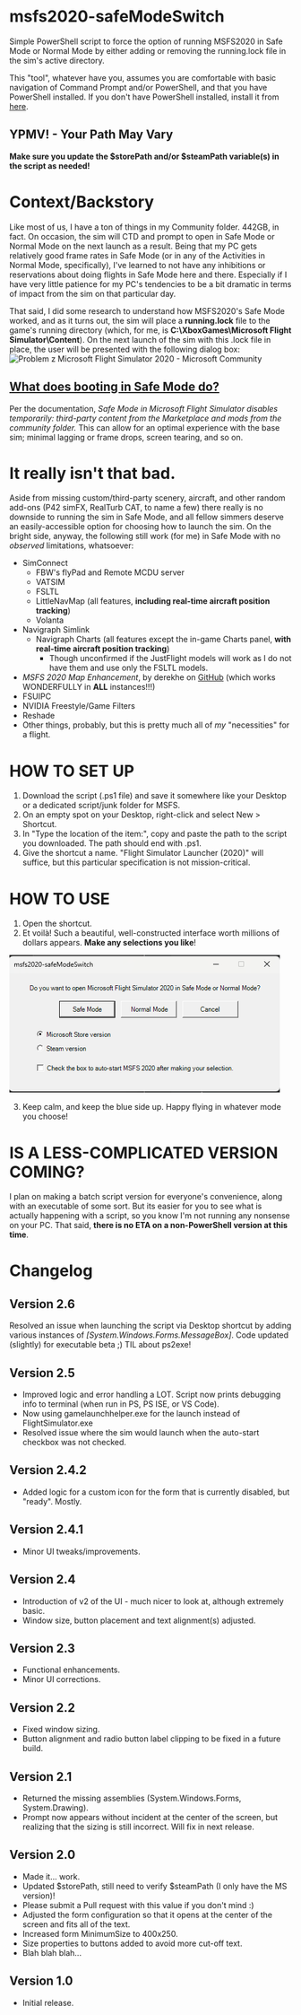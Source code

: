 # msfs2020-safeModeSwitch
Simple PowerShell script to force the option of running MSFS2020 in Safe Mode or Normal Mode by either adding or removing the running.lock file in the sim's active directory.

This "tool", whatever have you, assumes you are comfortable with basic navigation of Command Prompt and/or PowerShell, and that you have PowerShell installed. If you don't have PowerShell installed, install it from [here](https://learn.microsoft.com/en-us/powershell/scripting/install/installing-powershell-on-windows?view=powershell-7.4).

## YPMV! - Your Path May Vary
**Make sure you update the $storePath and/or $steamPath variable(s) in the script as needed!**


# Context/Backstory
Like most of us, I have a ton of things in my Community folder. 442GB, in fact.
On occasion, the sim will CTD and prompt to open in Safe Mode or Normal Mode on the next launch as a result. 
Being that my PC gets relatively good frame rates in Safe Mode (or in any of the Activities in Normal Mode, specifically), I've learned to not have any inhibitions or reservations about doing flights in Safe Mode here and there. Especially if I have very little patience for my PC's tendencies to be a bit dramatic in terms of impact from the sim on that particular day.

That said, I did some research to understand how MSFS2020's Safe Mode worked, and as it turns out, the sim will place a **running.lock** file to the game's running directory (which, for me, is **C:\XboxGames\Microsoft Flight Simulator\Content**). 
On the next launch of the sim with this .lock file in place, the user will be presented with the following dialog box:
![Problem z Microsoft Flight Simulator 2020 - Microsoft Community](https://filestore.community.support.microsoft.com/api/images/a29118b5-b472-4454-b175-b0a42233d7ac?upload=true)

## [What does booting in Safe Mode do?](https://flightsimulator.zendesk.com/hc/en-us/articles/4405893759378-Safe-Mode-FAQ)
Per the documentation, *Safe Mode in Microsoft Flight Simulator disables temporarily: third-party content from the Marketplace and mods from the community folder.*
This can allow for an optimal experience with the base sim; minimal lagging or frame drops, screen tearing, and so on.

# It really isn't that bad.
Aside from missing custom/third-party scenery, aircraft, and other random add-ons (P42 simFX, RealTurb CAT, to name a few) there really is no downside to running the sim in Safe Mode, and all fellow simmers deserve an easily-accessible option for choosing how to launch the sim.
On the bright side, anyway, the following still work (for me) in Safe Mode with no *observed* limitations, whatsoever:
 - SimConnect
 	- FBW's flyPad and Remote MCDU server
	- VATSIM
	- FSLTL
   	- LittleNavMap (all features, **including real-time aircraft position tracking**)
   	- Volanta
 - Navigraph Simlink
	 - Navigraph Charts (all features except the in-game Charts panel, **with real-time aircraft position tracking**)
		 - Though unconfirmed if the JustFlight models will work as I do not have them and use only the FSLTL models.
 - *MSFS 2020 Map Enhancement*, by derekhe on [GitHub](https://github.com/derekhe/msfs2020-map-enhancement) (which works WONDERFULLY in **ALL** instances!!!)
 - FSUIPC
 - NVIDIA Freestyle/Game Filters
 - Reshade
 - Other things, probably, but this is pretty much all of *my* "necessities" for a flight.

# HOW TO SET UP
1. Download the script (.ps1 file) and save it somewhere like your Desktop or a dedicated script/junk folder for MSFS.
2. On an empty spot on your Desktop, right-click and select New > Shortcut.
3. In "Type the location of the item:", copy and paste the path to the script you downloaded. The path should end with .ps1.
4. Give the shortcut a name. "Flight Simulator Launcher (2020)" will suffice, but this particular specification is not mission-critical.
# HOW TO USE
1. Open the shortcut.
2. Et voilà! Such a beautiful, well-constructed interface worth millions of dollars appears. **Make any selections you like**!

![uiV2.png](https://raw.githubusercontent.com/teezyyoxo/msfs2020-safeModeSwitch/refs/heads/main/UI%20images/uiV2-sample.png)

3. Keep calm, and keep the blue side up. Happy flying in whatever mode you choose!

# IS A LESS-COMPLICATED VERSION COMING?
I plan on making a batch script version for everyone's convenience, along with an executable of some sort. But its easier for you to see what is actually happening with a script, so you know I'm not running any nonsense on your PC. That said, **there is no ETA on a non-PowerShell version at this time**.

# Changelog
## Version 2.6
Resolved an issue when launching the script via Desktop shortcut by adding various instances of *[System.Windows.Forms.MessageBox]*.
Code updated (slightly) for executable beta ;) TIL about ps2exe! 
## Version 2.5
 - Improved logic and error handling a LOT. Script now prints debugging info to terminal (when run in PS, PS ISE, or VS Code).
 - Now using gamelaunchhelper.exe for the launch instead of FlightSimulator.exe
 - Resolved issue where the sim would launch when the auto-start checkbox was not checked.
## Version 2.4.2
 - Added logic for a custom icon for the form that is currently disabled, but "ready". Mostly.
## Version 2.4.1
 - Minor UI tweaks/improvements.
## Version 2.4
 - Introduction of v2 of the UI - much nicer to look at, although extremely basic.
 - Window size, button placement and text alignment(s) adjusted.
## Version 2.3
 - Functional enhancements.
 - Minor UI corrections.
## Version 2.2
 - Fixed window sizing.
 - Button alignment and radio button label clipping to be fixed in a future build.
##  Version 2.1
 - Returned the missing assemblies (System.Windows.Forms, System.Drawing).
  - Prompt now appears without incident at the center of the screen, but realizing that the sizing is still incorrect. Will fix in next release.
## Version 2.0
 - Made it... work. 
 - Updated $storePath, still need to verify $steamPath (I only have the MS version)! 
 - Please submit a Pull request with this value if you don't mind :)
 - Adjusted the form configuration so that it opens at the center of the screen and fits all of the text.
 - Increased form MinimumSize to 400x250.
 - Size properties to buttons added to avoid more cut-off text.
 - Blah blah blah...
## Version 1.0
 - Initial release.
